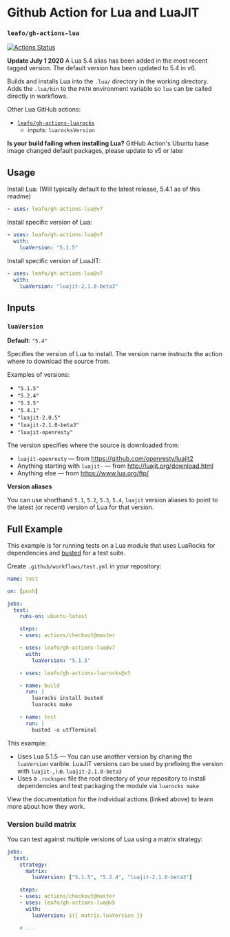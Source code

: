 # Github Action for Lua and LuaJIT

### `leafo/gh-actions-lua`

[![Actions Status](https://github.com/leafo/gh-actions-lua/workflows/test/badge.svg)](https://github.com/leafo/gh-actions-lua/actions)


**Update July 1 2020** A Lua 5.4 alias has been added in the most recent tagged version. The default version has been updated to 5.4 in v6.

Builds and installs Lua into the `.lua/` directory in the working directory.
Adds the `.lua/bin` to the `PATH` environment variable so `lua` can be called
directly in workflows.

Other Lua GitHub actions:

* [`leafo/gh-actions-luarocks`](https://github.com/leafo/gh-actions-luarocks)
  * inputs: `luarocksVersion`


**Is your build failing when installing Lua?** GitHub Action's Ubuntu base image changed default packages, please update to v5 or later

## Usage

Install Lua: (Will typically default to the latest release, 5.4.1 as of this readme)

```yaml
- uses: leafo/gh-actions-lua@v7
```

Install specific version of Lua:

```yaml
- uses: leafo/gh-actions-lua@v7
  with:
    luaVersion: "5.1.5"
```

Install specific version of LuaJIT:

```yaml
- uses: leafo/gh-actions-lua@v7
  with:
    luaVersion: "luajit-2.1.0-beta3"
```

## Inputs

### `luaVersion`

**Default**: `"5.4"`

Specifies the version of Lua to install. The version name instructs the action
where to download the source from.

Examples of versions:

* `"5.1.5"`
* `"5.2.4"`
* `"5.3.5"`
* `"5.4.1"`
* `"luajit-2.0.5"`
* `"luajit-2.1.0-beta3"`
* `"luajit-openresty"`

The version specifies where the source is downloaded from:

* `luajit-openresty` — from https://github.com/openresty/luajit2
* Anything starting with `luajit-` — from http://luajit.org/download.html
* Anything else — from https://www.lua.org/ftp/

**Version aliases**

You can use shorthand `5.1`, `5.2`, `5.3`, `5.4`, `luajit` version aliases to point to the
latest (or recent) version of Lua for that version.

## Full Example

This example is for running tests on a Lua module that uses LuaRocks for
dependencies and [busted](https://olivinelabs.com/busted/) for a test suite.

Create `.github/workflows/test.yml` in your repository:

```yaml
name: test

on: [push]

jobs:
  test:
    runs-on: ubuntu-latest

    steps:
    - uses: actions/checkout@master

    - uses: leafo/gh-actions-lua@v7
      with:
        luaVersion: "5.1.5"

    - uses: leafo/gh-actions-luarocks@v3

    - name: build
      run: |
        luarocks install busted
        luarocks make

    - name: test
      run: |
        busted -o utfTerminal
```

This example:

* Uses Lua 5.1.5 — You can use another version by chaning the `luaVersion` varible. LuaJIT versions can be used by prefixing the version with `luajit-`, i.e. `luajit-2.1.0-beta3`
* Uses a `.rockspec` file the root directory of your repository to install dependencies and test packaging the module via `luarocks make`


View the documentation for the individual actions (linked above) to learn more about how they work.

### Version build matrix

You can test against multiple versions of Lua using a matrix strategy:

```yaml
jobs:
  test:
    strategy:
      matrix:
        luaVersion: ["5.1.5", "5.2.4", "luajit-2.1.0-beta3"]

    steps:
    - uses: actions/checkout@master
    - uses: leafo/gh-actions-lua@v5
      with:
        luaVersion: ${{ matrix.luaVersion }}

    # ...
```
